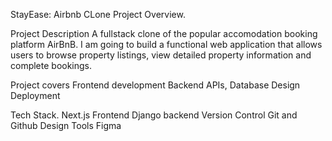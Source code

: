 StayEase: Airbnb CLone Project Overview.

Project Description
A fullstack clone of the popular accomodation booking platform AirBnB.
I am going to build a functional web application that allows users to browse property listings, view detailed property information and complete bookings.

Project covers
Frontend development
Backend APIs,
Database Design
Deployment

Tech Stack.
Next.js  Frontend
Django backend
Version Control  Git and Github
Design Tools Figma

